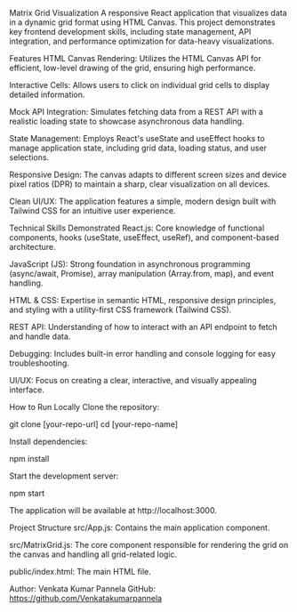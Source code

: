 Matrix Grid Visualization
A responsive React application that visualizes data in a dynamic grid format using HTML Canvas. This project demonstrates key frontend development skills, including state management, API integration, and performance optimization for data-heavy visualizations.

Features
HTML Canvas Rendering: Utilizes the HTML Canvas API for efficient, low-level drawing of the grid, ensuring high performance.

Interactive Cells: Allows users to click on individual grid cells to display detailed information.

Mock API Integration: Simulates fetching data from a REST API with a realistic loading state to showcase asynchronous data handling.

State Management: Employs React's useState and useEffect hooks to manage application state, including grid data, loading status, and user selections.

Responsive Design: The canvas adapts to different screen sizes and device pixel ratios (DPR) to maintain a sharp, clear visualization on all devices.

Clean UI/UX: The application features a simple, modern design built with Tailwind CSS for an intuitive user experience.

Technical Skills Demonstrated
React.js: Core knowledge of functional components, hooks (useState, useEffect, useRef), and component-based architecture.

JavaScript (JS): Strong foundation in asynchronous programming (async/await, Promise), array manipulation (Array.from, map), and event handling.

HTML & CSS: Expertise in semantic HTML, responsive design principles, and styling with a utility-first CSS framework (Tailwind CSS).

REST API: Understanding of how to interact with an API endpoint to fetch and handle data.

Debugging: Includes built-in error handling and console logging for easy troubleshooting.

UI/UX: Focus on creating a clear, interactive, and visually appealing interface.

How to Run Locally
Clone the repository:

git clone [your-repo-url]
cd [your-repo-name]

Install dependencies:

npm install

Start the development server:

npm start

The application will be available at http://localhost:3000.

Project Structure
src/App.js: Contains the main application component.

src/MatrixGrid.js: The core component responsible for rendering the grid on the canvas and handling all grid-related logic.

public/index.html: The main HTML file.

Author: Venkata Kumar Pannela
GitHub: https://github.com/Venkatakumarpannela